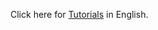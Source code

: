 Click here for [Tutorials]( https://cqsrdbo4fm8.feishu.cn/wiki/YE9Zwy254iCImXk5wNNcFRZonLb?from=from_copylink) in English.
